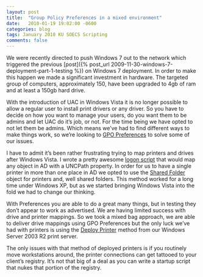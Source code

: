 ```yaml
---
layout: post
title:  "Group Policy Preferences in a mixed environment"
date:   2010-01-19 19:02:00 -0600
categories: blog
tags: January 2010 KU SOECS Scripting
comments: false
---
```

We were recently directed to push Windows 7 out to the network which triggered the previous [post]({% post_url 2009-11-30-windows-7-deployment-part-1-testing %}) on Windows 7 deployment. In order to make this happen we made a significant investment in hardware. The targeted group of computers, approximately 150, have been upgraded to 4gb of ram and at least a 150gb hard drive.

With the introduction of UAC in Windows Vista it is no longer possible to allow a regular user to install print drivers or any driver. So you have to decide on how you want to manage your users, do you want them to be admins and let UAC do it’s job, or not. For the time being we have opted to not let them be admins. Which means we’ve had to find different ways to make things work, so we’re looking to [GPO Preferences](http://technet.microsoft.com/en-us/library/cc731892(WS.10).aspx) to solve some of our issues.

I have to admit it’s been rather frustrating trying to map printers and drives after Windows Vista. I wrote a pretty awesome [logon script](https://github.com/jeffpatton1971/mod-posh/blob/master/vbs/production/UnifiedLogonScript.vbs) that would map any object in AD with a UNCPath property. In order for us to have a single printer in more than one place in AD we opted to use the [Shared Folder](http://technet.microsoft.com/en-us/library/cc781526(WS.10).aspx) object for printers and, well shared folders. This method worked for a long time under Windows XP, but as we started bringing Windows Vista into the fold we had to change our thinking.

With Preferences you are able to do a great many things, but in testing they don’t appear to work as advertised. We are having limited success with drive and printer mappings. So we took a mixed bag approach, we are able to deliver drive mappings using GPO Preferences but the only luck we’ve had with printers is using the [Deploy Printer](http://technet.microsoft.com/en-us/magazine/2006.08.manageprinters.aspx) method from our Windows Server 2003 R2 print server.

The only issues with that method of deployed printers is if you routinely move workstations around, the printer connections can get tattooed to your client’s registry. It’s not that big of a deal as you can write a startup script that nukes that portion of the registry.
